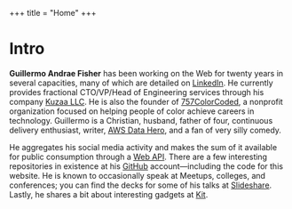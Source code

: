 +++
title = "Home"
+++
# Intro

**Guillermo Andrae Fisher** has been working on the Web for twenty years in several capacities, many of which are detailed on [LinkedIn](https://linkedin.com/in/guillermoandrae). He currently provides fractional CTO/VP/Head of Engineering services through his company [Kuzaa LLC](https://wearekuzaa.com). He is also the founder of [757ColorCoded](https://757colorcoded.org), a nonprofit organization focused on helping people of color achieve careers in technology. Guillermo is a Christian, husband, father of four, continuous delivery enthusiast, writer, [AWS Data Hero](https://aws.amazon.com/developer/community/heroes/guillermo-fisher/), and a fan of very silly comedy.

He aggregates his social media activity and makes the sum of it available for public consumption through a [Web API](https://api.guillermoandraefisher.com/posts). There are a few interesting repositories in existence at his [GitHub](https://github.com/guillermoandrae) account&mdash;including the code for this website. He is known to occasionally speak at Meetups, colleges, and conferences; you can find the decks for some of his talks at [Slideshare](https://www.slideshare.net/GuillermoAFisher). Lastly, he shares a bit about interesting gadgets at [Kit](https://kit.co/guillermoandrae).
